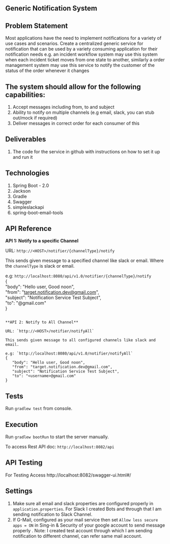 ## Generic Notification System ##   
## Problem Statement 
Most applications have the need to implement notifications for a variety of use cases and
scenarios. Create a centralized generic service for notification that can be used by a variety
consuming application for their notification needs e.g. an incident workflow system may use
this system when each incident ticket moves from one state to another, similarly a order
management system may use this service to notify the customer of the status of the order
whenever it changes 
 
## The system should allow for the following capabilities: 
 
1. Accept messages including from, to and subject 
2. Ability to notify on multiple channels (e.g email, slack, you can stub out/mock if
required) 
3. Deliver messages in correct order for each consumer of this  
 
## Deliverables 
1. The code for the service in github with instructions on how to set it up and run it

## Technologies

1. Spring Boot - 2.0
2. Jackson
3. Gradle
4. Swagger
5. simpleslackapi
6. spring-boot-email-tools

## API Reference

**API 1: Notify to a specific Channel**

URL: `http://<HOST>/notifier/{channelType}/notify`

This sends given message to a specified channel like slack or email.
Where the `channelType` is slack or email.

e.g: `http://localhost:8080/api/v1.0/notifier/{channelType}/notify`   
{  
   "body": "Hello user, Good noon",  
   "from": "target.notification.dev@gmail.com",  
   "subject": "Notification Service Test Subject",  
   "to": "<username>@gmail.com"  
}
```

**API 2: Notify to All Channel**

URL: `http://<HOST>/notifier/notifyAll`

This sends given message to all configured channels like slack and email.

e.g: `http://localhost:8080/api/v1.0/notifier/notifyAll`
{  
   "body": "Hello user, Good noon",  
   "from": "target.notification.dev@gmail.com",  
   "subject": "Notification Service Test Subject",  
   "to": "<username>@gmail.com"  
}
```
 
## Tests

Run `gradlew test` from console.

## Execution

Run `gradlew bootRun` to start the server manually.

To access Rest API doc: `http://localhost:8082/api`

## API Testing

For Testing Access http://localhost:8082/swagger-ui.html#/

## Settings
1. Make sure all email and slack properties are configured properly in `application.properties`. For Slack I created Bots and through that I am sending notification to Slack Channel.
2. If G-Mail, configured as your mail service then set `Allow less secure apps = ON` in Sing-in & Security of your google account to send message properly .
Note: I created test account through which I am sending notification to different channel, can refer same mail account.


